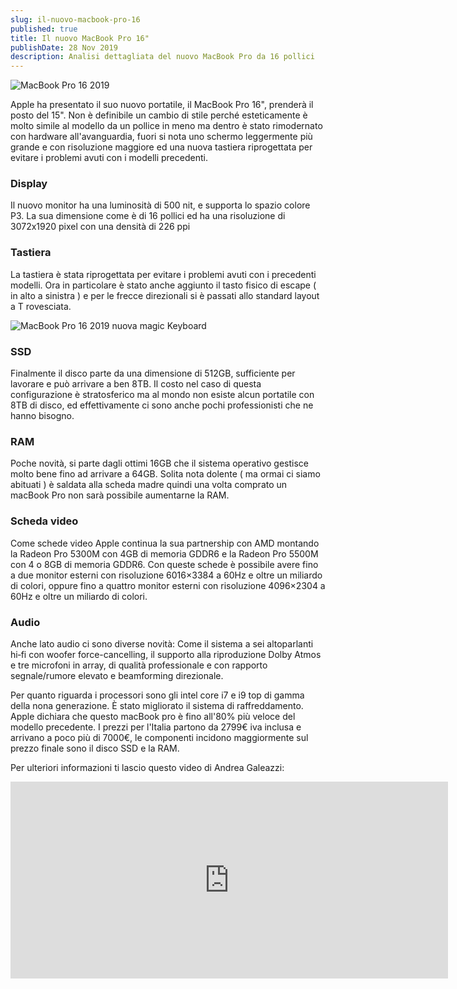 ```yaml
---
slug: il-nuovo-macbook-pro-16
published: true
title: Il nuovo MacBook Pro 16"
publishDate: 28 Nov 2019
description: Analisi dettagliata del nuovo MacBook Pro da 16 pollici
---
```


![MacBook Pro 16 2019](/assets/Apple_16-inch/Apple_16-inch-MacBook-Pro.jpg)

Apple ha presentato il suo nuovo portatile, il MacBook Pro 16", prenderà il posto del 15". Non è definibile un cambio di stile perché esteticamente è molto simile al modello da un pollice in meno ma dentro è stato rimodernato con hardware all'avanguardia, fuori si nota uno schermo leggermente più grande e con risoluzione maggiore ed una nuova tastiera riprogettata per evitare i problemi avuti con i modelli precedenti.

### Display

Il nuovo monitor ha una luminosità di 500 nit, e supporta lo spazio colore P3. La sua dimensione come è di 16 pollici ed ha una risoluzione di 3072x1920 pixel con una densità di 226 ppi

### Tastiera

La tastiera è stata riprogettata per evitare i problemi avuti con i precedenti modelli. Ora in particolare è stato anche aggiunto il tasto fisico di escape ( in alto a sinistra ) e per le frecce direzionali si è passati allo standard layout a T rovesciata.

![MacBook Pro 16 2019 nuova magic Keyboard](/assets/Apple_16-inch/Apple_16-inch-MacBook-Pro_New-Magic-Keyboard.jpg)

### SSD

Finalmente il disco parte da una dimensione di 512GB, sufficiente per lavorare e può arrivare a ben 8TB. Il costo nel caso di questa configurazione è stratosferico ma al mondo non esiste alcun portatile con 8TB di disco, ed effettivamente ci sono anche pochi professionisti che ne hanno bisogno.

### RAM

Poche novità, si parte dagli ottimi 16GB che il sistema operativo gestisce molto bene fino ad arrivare a 64GB. Solita nota dolente ( ma ormai ci siamo abituati ) è saldata alla scheda madre quindi una volta comprato un macBook Pro non sarà possibile aumentarne la RAM.

### Scheda video

Come schede video Apple continua la sua partnership con AMD montando la Radeon Pro 5300M con 4GB di memoria GDDR6 e la Radeon Pro 5500M con 4 o 8GB di memoria GDDR6. Con queste schede è possibile avere fino a due monitor esterni con risoluzione 6016×3384 a 60Hz e oltre un miliardo di colori, oppure fino a quattro monitor esterni con risoluzione 4096×2304 a 60Hz e oltre un miliardo di colori.

### Audio

Anche lato audio ci sono diverse novità:
Come il sistema a sei altoparlanti hi‑fi con woofer force-cancelling, il supporto alla riproduzione Dolby Atmos e tre microfoni in array, di qualità professionale e con rapporto segnale/rumore elevato e beamforming direzionale.

Per quanto riguarda i processori sono gli intel core i7 e i9 top di gamma della nona generazione.
È stato migliorato il sistema di raffreddamento. Apple dichiara che questo macBook pro è fino all'80% più veloce del modello precedente.
I prezzi per l'Italia partono da 2799€ iva inclusa e arrivano a poco più di 7000€, le componenti incidono maggiormente sul prezzo finale sono il disco SSD e la RAM.

Per ulteriori informazioni ti lascio questo video di Andrea Galeazzi:

<iframe width="700" height="315" src="https://www.youtube.com/embed/98x-pYcCAlk" frameborder="0" allow="accelerometer; autoplay; encrypted-media; gyroscope; picture-in-picture" allowfullscreen></iframe>
